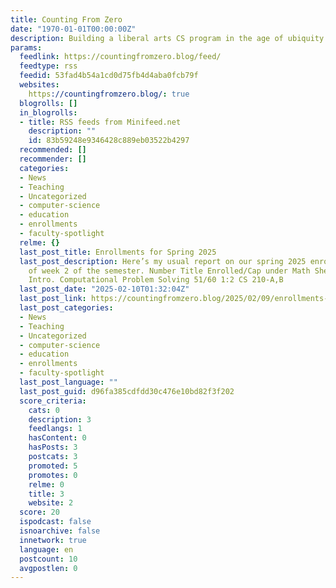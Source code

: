 ```yaml
---
title: Counting From Zero
date: "1970-01-01T00:00:00Z"
description: Building a liberal arts CS program in the age of ubiquity
params:
  feedlink: https://countingfromzero.blog/feed/
  feedtype: rss
  feedid: 53fad4b54a1cd0d75fb4d4aba0fcb79f
  websites:
    https://countingfromzero.blog/: true
  blogrolls: []
  in_blogrolls:
  - title: RSS feeds from Minifeed.net
    description: ""
    id: 83b59248e9346428c889eb03522b4297
  recommended: []
  recommender: []
  categories:
  - News
  - Teaching
  - Uncategorized
  - computer-science
  - education
  - enrollments
  - faculty-spotlight
  relme: {}
  last_post_title: Enrollments for Spring 2025
  last_post_description: Here’s my usual report on our spring 2025 enrollments, as
    of week 2 of the semester. Number Title Enrolled/Cap under Math She:He CS 167-A,B
    Intro. Computational Problem Solving 51/60 1:2 CS 210-A,B
  last_post_date: "2025-02-10T01:32:04Z"
  last_post_link: https://countingfromzero.blog/2025/02/09/enrollments-for-spring-2025/
  last_post_categories:
  - News
  - Teaching
  - Uncategorized
  - computer-science
  - education
  - enrollments
  - faculty-spotlight
  last_post_language: ""
  last_post_guid: d96fa385cdfdd30c476e10bd82f3f202
  score_criteria:
    cats: 0
    description: 3
    feedlangs: 1
    hasContent: 0
    hasPosts: 3
    postcats: 3
    promoted: 5
    promotes: 0
    relme: 0
    title: 3
    website: 2
  score: 20
  ispodcast: false
  isnoarchive: false
  innetwork: true
  language: en
  postcount: 10
  avgpostlen: 0
---
```

